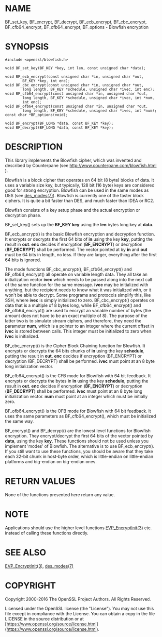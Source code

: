 # NAME

BF\_set\_key, BF\_encrypt, BF\_decrypt, BF\_ecb\_encrypt, BF\_cbc\_encrypt,
BF\_cfb64\_encrypt, BF\_ofb64\_encrypt, BF\_options - Blowfish encryption

# SYNOPSIS

    #include <openssl/blowfish.h>

    void BF_set_key(BF_KEY *key, int len, const unsigned char *data);

    void BF_ecb_encrypt(const unsigned char *in, unsigned char *out,
            BF_KEY *key, int enc);
    void BF_cbc_encrypt(const unsigned char *in, unsigned char *out,
            long length, BF_KEY *schedule, unsigned char *ivec, int enc);
    void BF_cfb64_encrypt(const unsigned char *in, unsigned char *out,
            long length, BF_KEY *schedule, unsigned char *ivec, int *num,
            int enc);
    void BF_ofb64_encrypt(const unsigned char *in, unsigned char *out,
            long length, BF_KEY *schedule, unsigned char *ivec, int *num);
    const char *BF_options(void);

    void BF_encrypt(BF_LONG *data, const BF_KEY *key);
    void BF_decrypt(BF_LONG *data, const BF_KEY *key);

# DESCRIPTION

This library implements the Blowfish cipher, which was invented and described
by Counterpane (see http://www.counterpane.com/blowfish.html ).

Blowfish is a block cipher that operates on 64 bit (8 byte) blocks of data.
It uses a variable size key, but typically, 128 bit (16 byte) keys are
considered good for strong encryption.  Blowfish can be used in the same
modes as DES (see [des\_modes(7)](http://man.he.net/man7/des_modes)).  Blowfish is currently one
of the faster block ciphers.  It is quite a bit faster than DES, and much
faster than IDEA or RC2.

Blowfish consists of a key setup phase and the actual encryption or decryption
phase.

BF\_set\_key() sets up the **BF\_KEY** **key** using the **len** bytes long key
at **data**.

BF\_ecb\_encrypt() is the basic Blowfish encryption and decryption function.
It encrypts or decrypts the first 64 bits of **in** using the key **key**,
putting the result in **out**.  **enc** decides if encryption (**BF\_ENCRYPT**)
or decryption (**BF\_DECRYPT**) shall be performed.  The vector pointed at by
**in** and **out** must be 64 bits in length, no less.  If they are larger,
everything after the first 64 bits is ignored.

The mode functions BF\_cbc\_encrypt(), BF\_cfb64\_encrypt() and BF\_ofb64\_encrypt()
all operate on variable length data.  They all take an initialization vector
**ivec** which needs to be passed along into the next call of the same function
for the same message.  **ivec** may be initialized with anything, but the
recipient needs to know what it was initialized with, or it won't be able
to decrypt.  Some programs and protocols simplify this, like SSH, where
**ivec** is simply initialized to zero.
BF\_cbc\_encrypt() operates on data that is a multiple of 8 bytes long, while
BF\_cfb64\_encrypt() and BF\_ofb64\_encrypt() are used to encrypt an variable
number of bytes (the amount does not have to be an exact multiple of 8).  The
purpose of the latter two is to simulate stream ciphers, and therefore, they
need the parameter **num**, which is a pointer to an integer where the current
offset in **ivec** is stored between calls.  This integer must be initialized
to zero when **ivec** is initialized.

BF\_cbc\_encrypt() is the Cipher Block Chaining function for Blowfish.  It
encrypts or decrypts the 64 bits chunks of **in** using the key **schedule**,
putting the result in **out**.  **enc** decides if encryption (BF\_ENCRYPT) or
decryption (BF\_DECRYPT) shall be performed.  **ivec** must point at an 8 byte
long initialization vector.

BF\_cfb64\_encrypt() is the CFB mode for Blowfish with 64 bit feedback.
It encrypts or decrypts the bytes in **in** using the key **schedule**,
putting the result in **out**.  **enc** decides if encryption (**BF\_ENCRYPT**)
or decryption (**BF\_DECRYPT**) shall be performed.  **ivec** must point at an
8 byte long initialization vector. **num** must point at an integer which must
be initially zero.

BF\_ofb64\_encrypt() is the OFB mode for Blowfish with 64 bit feedback.
It uses the same parameters as BF\_cfb64\_encrypt(), which must be initialized
the same way.

BF\_encrypt() and BF\_decrypt() are the lowest level functions for Blowfish
encryption.  They encrypt/decrypt the first 64 bits of the vector pointed by
**data**, using the key **key**.  These functions should not be used unless you
implement 'modes' of Blowfish.  The alternative is to use BF\_ecb\_encrypt().
If you still want to use these functions, you should be aware that they take
each 32-bit chunk in host-byte order, which is little-endian on little-endian
platforms and big-endian on big-endian ones.

# RETURN VALUES

None of the functions presented here return any value.

# NOTE

Applications should use the higher level functions
[EVP\_EncryptInit(3)](http://man.he.net/man3/EVP_EncryptInit) etc. instead of calling these
functions directly.

# SEE ALSO

[EVP\_EncryptInit(3)](http://man.he.net/man3/EVP_EncryptInit),
[des\_modes(7)](http://man.he.net/man7/des_modes)

# COPYRIGHT

Copyright 2000-2016 The OpenSSL Project Authors. All Rights Reserved.

Licensed under the OpenSSL license (the "License").  You may not use
this file except in compliance with the License.  You can obtain a copy
in the file LICENSE in the source distribution or at
[https://www.openssl.org/source/license.html](https://www.openssl.org/source/license.html).
